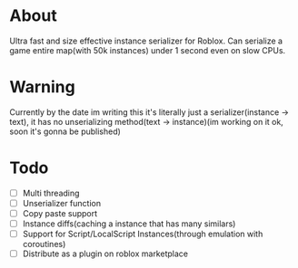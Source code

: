 # About
Ultra fast and size effective instance serializer for Roblox.
Can serialize a game entire map(with 50k instances) under 1 second even on slow CPUs.

# Warning
Currently by the date im writing this it's literally just a serializer(instance -> text), it has no unserializing method(text -> instance)(im working on it ok, soon it's gonna be published)

# Todo
- [ ] Multi threading
- [ ] Unserializer function
- [ ] Copy paste support
- [ ] Instance diffs(caching a instance that has many similars)
- [ ] Support for Script/LocalScript Instances(through emulation with coroutines)
- [ ] Distribute as a plugin on roblox marketplace
